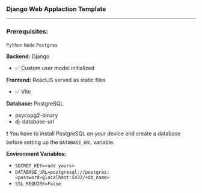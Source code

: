 ### Django Web Applaction Template
---

### Prerequisites:
`Python` `Node` `Postgres` 

**Backend:** Django
- :white_check_mark: Custom user model initialized

**Frontend:** ReactJS served as static files
- :white_check_mark: Vite

**Database:** PostgreSQL
- psycopg2-binary
- dj-database-url

:heavy_exclamation_mark: You have to install PostgreSQL on your device and create a database before setting up the `DATABASE_URL` variable.

**Environment Variables:**
- `SECRET_KEY=<add yours>`
- `DATABASE_URL=postgresql://postgres:<password>@localhost:5432/<db_name>`
- `SSL_REQUIRE=False`
